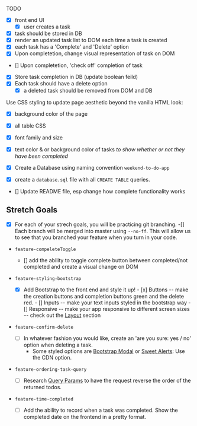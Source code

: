 TODO
- [x] front end UI
    -[x] user creates a task
- [x] task should be stored in DB
- [x] render an updated task list to DOM each time a task is created
- [x] each task has a 'Complete' and 'Delete' option
- [x] Upon completetion, change visual representation of task on DOM
- [] Upon completetion, 'check off' completion of task
- [x] Store task completion in DB (update boolean feild)
- [x] Each task should have a delete option
    - [x] a deleted task should be removed from DOM and DB

Use CSS styling to update page aesthetic beyond the vanilla HTML look:
  - [x] background color of the page
  - [x] all table CSS
  - [x] font family and size
  - [x] text color & or background color of tasks *to show whether or not they have been completed*

- [x] Create a Database using naming convention `weekend-to-do-app`
- [x] create a `database.sql` file with all `CREATE TABLE` queries.

- [] Update README file, esp change how complete functionality works

## Stretch Goals
-[x] For each of your strech goals, you will be practicing git branching. 
-[] Each branch will be merged into master using `--no-ff`. This will allow us to see that you branched your feature when you turn in your code.

- `feature-compeleteToggle`
    - [] add the ability to toggle complete button between completed/not completed and create a visual change on DOM

- `feature-styling-bootstrap` 

    - [x]  Add Bootstrap to the front end and style it up!
      - [x]  Buttons -- make the creation buttons and completion buttons green and the delete red.
      - [] Inputs -- make your text inputs styled in the bootstrap way
      - [] Responsive -- make your app responsive to different screen sizes -- check out the [Layout](https://getbootstrap.com/docs/4.1/layout/overview/) section

- `feature-confirm-delete`

    - [ ]  In whatever fashion you would like, create an 'are you sure: yes / no' option when deleting a task.
        - Some styled options are [Bootstrap Modal](https://getbootstrap.com/docs/4.0/components/modal/) or [Sweet Alerts](https://sweetalert.js.org/guides/): Use the CDN option.

- `feature-ordering-task-query` 

    - [ ]  Research [Query Params](https://expressjs.com/en/api.html#req.query) to have the request reverse the order of the returned todos. 
    
- `feature-time-completed` 

    - [ ]  Add the ability to record when a task was completed. Show the completed date on the frontend in a pretty format.
